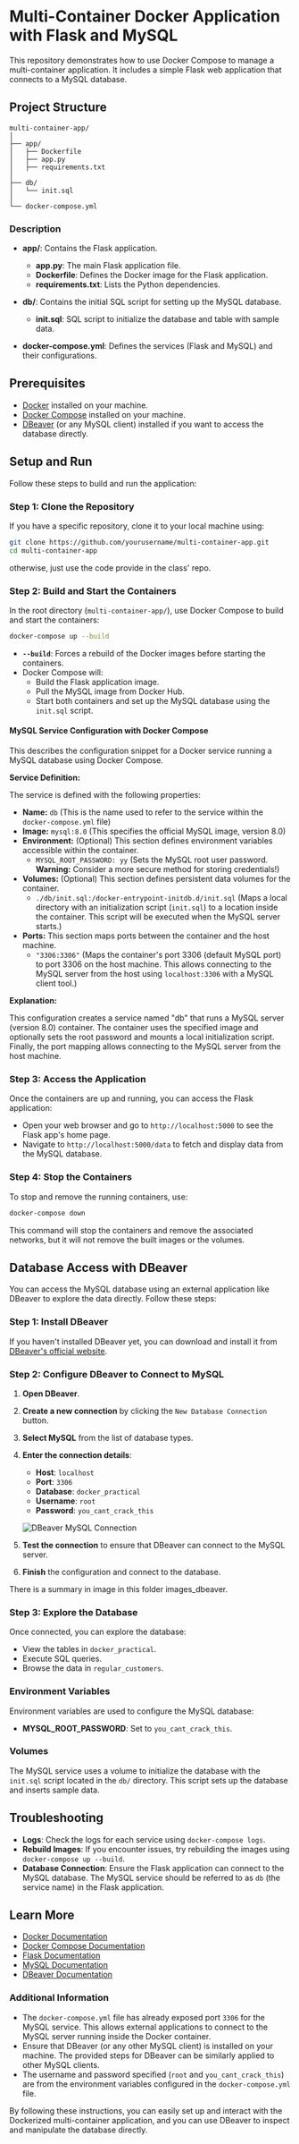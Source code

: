 # Multi-Container Docker Application with Flask and MySQL

This repository demonstrates how to use Docker Compose to manage a multi-container application. It includes a simple Flask web application that connects to a MySQL database.

## Project Structure

```
multi-container-app/
│
├── app/
│   ├── Dockerfile
│   ├── app.py
│   ├── requirements.txt
│
├── db/
│   └── init.sql
│
└── docker-compose.yml
```

### Description

- **app/**: Contains the Flask application.
  - **app.py**: The main Flask application file.
  - **Dockerfile**: Defines the Docker image for the Flask application.
  - **requirements.txt**: Lists the Python dependencies.

- **db/**: Contains the initial SQL script for setting up the MySQL database.
  - **init.sql**: SQL script to initialize the database and table with sample data.

- **docker-compose.yml**: Defines the services (Flask and MySQL) and their configurations.

## Prerequisites

- [Docker](https://docs.docker.com/get-docker/) installed on your machine.
- [Docker Compose](https://docs.docker.com/compose/install/) installed on your machine.
- [DBeaver](https://dbeaver.io/download/) (or any MySQL client) installed if you want to access the database directly.

## Setup and Run

Follow these steps to build and run the application:

### Step 1: Clone the Repository

If you have a specific repository, clone it to your local machine using:

```bash
git clone https://github.com/yourusername/multi-container-app.git
cd multi-container-app
```

otherwise, just use the code provide in the class' repo.

### Step 2: Build and Start the Containers

In the root directory (`multi-container-app/`), use Docker Compose to build and start the containers:

```bash
docker-compose up --build
```

- **`--build`**: Forces a rebuild of the Docker images before starting the containers.
- Docker Compose will:
  - Build the Flask application image.
  - Pull the MySQL image from Docker Hub.
  - Start both containers and set up the MySQL database using the `init.sql` script.

#### MySQL Service Configuration with Docker Compose

This describes the configuration snippet for a Docker service running a MySQL database using Docker Compose.

**Service Definition:**

The service is defined with the following properties:

* **Name:** `db` (This is the name used to refer to the service within the `docker-compose.yml` file)
* **Image:** `mysql:8.0` (This specifies the official MySQL image, version 8.0)
* **Environment:** (Optional) This section defines environment variables accessible within the container.
    * `MYSQL_ROOT_PASSWORD: yy` (Sets the MySQL root user password. **Warning:** Consider a more secure method for storing credentials!)
* **Volumes:** (Optional) This section defines persistent data volumes for the container.
    * `./db/init.sql:/docker-entrypoint-initdb.d/init.sql` (Maps a local directory with an initialization script (`init.sql`) to a location inside the container. This script will be executed when the MySQL server starts.)
* **Ports:** This section maps ports between the container and the host machine.
    * `"3306:3306"` (Maps the container's port 3306 (default MySQL port) to port 3306 on the host machine. This allows connecting to the MySQL server from the host using `localhost:3306` with a MySQL client tool.)

**Explanation:**

This configuration creates a service named "db" that runs a MySQL server (version 8.0) container. The container uses the specified image and optionally sets the root password and mounts a local initialization script. Finally, the port mapping allows connecting to the MySQL server from the host machine.


### Step 3: Access the Application

Once the containers are up and running, you can access the Flask application:

- Open your web browser and go to `http://localhost:5000` to see the Flask app's home page.
- Navigate to `http://localhost:5000/data` to fetch and display data from the MySQL database.

### Step 4: Stop the Containers

To stop and remove the running containers, use:

```bash
docker-compose down
```

This command will stop the containers and remove the associated networks, but it will not remove the built images or the volumes.

## Database Access with DBeaver

You can access the MySQL database using an external application like DBeaver to explore the data directly. Follow these steps:

### Step 1: Install DBeaver

If you haven't installed DBeaver yet, you can download and install it from [DBeaver's official website](https://dbeaver.io/download/).

### Step 2: Configure DBeaver to Connect to MySQL

1. **Open DBeaver**.
2. **Create a new connection** by clicking the `New Database Connection` button.
3. **Select MySQL** from the list of database types.
4. **Enter the connection details**:
   - **Host**: `localhost`
   - **Port**: `3306`
   - **Database**: `docker_practical`
   - **Username**: `root`
   - **Password**: `you_cant_crack_this`
   
   ![DBeaver MySQL Connection](https://www.dbasolved.com/wp-content/uploads/2022/05/image.png)

5. **Test the connection** to ensure that DBeaver can connect to the MySQL server.
6. **Finish** the configuration and connect to the database.

There is a summary in image in this folder images_dbeaver.

### Step 3: Explore the Database

Once connected, you can explore the database:
- View the tables in `docker_practical`.
- Execute SQL queries.
- Browse the data in `regular_customers`.

### Environment Variables

Environment variables are used to configure the MySQL database:
- **MYSQL_ROOT_PASSWORD**: Set to `you_cant_crack_this`.

### Volumes

The MySQL service uses a volume to initialize the database with the `init.sql` script located in the `db/` directory. This script sets up the database and inserts sample data.

## Troubleshooting

- **Logs**: Check the logs for each service using `docker-compose logs`.
- **Rebuild Images**: If you encounter issues, try rebuilding the images using `docker-compose up --build`.
- **Database Connection**: Ensure the Flask application can connect to the MySQL database. The MySQL service should be referred to as `db` (the service name) in the Flask application.

## Learn More

- [Docker Documentation](https://docs.docker.com/)
- [Docker Compose Documentation](https://docs.docker.com/compose/)
- [Flask Documentation](https://flask.palletsprojects.com/)
- [MySQL Documentation](https://dev.mysql.com/doc/)
- [DBeaver Documentation](https://dbeaver.io/docs/)

### Additional Information

- The `docker-compose.yml` file has already exposed port `3306` for the MySQL service. This allows external applications to connect to the MySQL server running inside the Docker container.
- Ensure that DBeaver (or any other MySQL client) is installed on your machine. The provided steps for DBeaver can be similarly applied to other MySQL clients.
- The username and password specified (`root` and `you_cant_crack_this`) are from the environment variables configured in the `docker-compose.yml` file.

By following these instructions, you can easily set up and interact with the Dockerized multi-container application, and you can use DBeaver to inspect and manipulate the database directly.